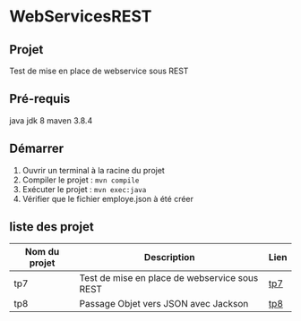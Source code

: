 # WebServicesREST

## Projet

Test de mise en place de webservice sous REST

## Pré-requis
java jdk 8
maven 3.8.4

## Démarrer
1. Ouvrir un terminal à la racine du projet
2. Compiler le projet : ```mvn compile```
3. Exécuter le projet : ````mvn exec:java````
4. Vérifier que le fichier employe.json à été créer

## liste des projet

Nom du projet | Description | Lien
---|---|----
tp7 | Test de mise en place de webservice sous REST | [tp7](https://github.com/asemin08/WebServicesREST/tree/tp7)
tp8 | Passage Objet vers JSON avec Jackson| [tp8](https://github.com/asemin08/WebServicesREST/tree/tp8)


